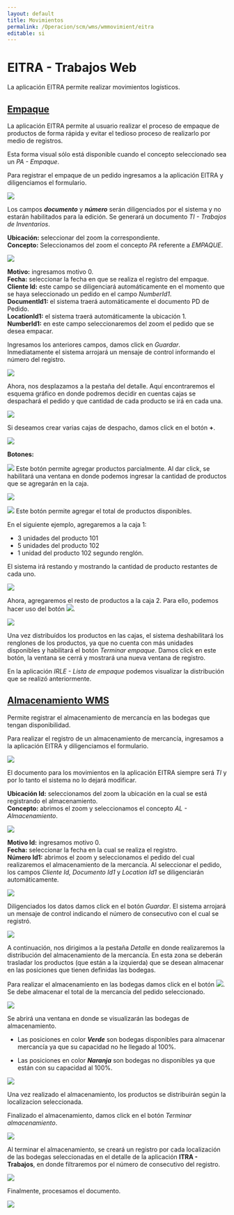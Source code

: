 ```yaml
---
layout: default
title: Movimientos
permalink: /Operacion/scm/wms/wmmovimient/eitra
editable: si
---
```


# EITRA - Trabajos Web

La aplicación EITRA permite realizar movimientos logísticos.  

## [Empaque](http://docs.oasiscom.com/Operacion/scm/wms/wmmovimient/eitra#empaque)

La aplicación EITRA permite al usuario realizar el proceso de empaque de productos de forma rápida y evitar el tedioso proceso de realizarlo por medio de registros.  

Esta forma visual sólo está disponible cuando el concepto seleccionado sea un _PA - Empaque_.  

Para registrar el empaque de un pedido ingresamos a la aplicación EITRA y diligenciamos el formulario.  

![](eitra.png)

Los campos _**documento**_ y _**número**_ serán diligenciados por el sistema y no estarán habilitados para la edición. Se generará un documento _TI - Trabajos de Inventarios_.  

**Ubicación:** seleccionar del zoom la correspondiente.  
**Concepto:** Seleccionamos del zoom el concepto _PA_ referente a _EMPAQUE_.  

![](eitra1.png)


**Motivo:** ingresamos motivo 0.  
**Fecha:** seleccionar la fecha en que se realiza el registro del empaque.  
**Cliente Id:** este campo se diligenciará automáticamente en el momento que se haya seleccionado un pedido en el campo _NumberId1_.  
**DocumentId1:** el sistema traerá automáticamente el documento PD de Pedido.  
**LocationId1:** el sistema traerá automáticamente la ubicación 1.  
**NumberId1:** en este campo seleccionaremos del zoom el pedido que se desea empacar.  

Ingresamos los anteriores campos, damos click en _Guardar_. Inmediatamente el sistema arrojará un mensaje de control informando el número del registro.  


![](eitra2.png)

Ahora, nos desplazamos a la pestaña del detalle. Aquí encontraremos el esquema gráfico en donde podremos decidir en cuentas cajas se despachará el pedido y que cantidad de cada producto se irá en cada una.  

![](eitra3.png)

Si deseamos crear varias cajas de despacho, damos click en el botón **+**.  

![](eitra4.png)

**Botones:** 

![](boton1.png) Este botón permite agregar productos parcialmente. Al dar click, se habilitará una ventana en donde podemos ingresar la cantidad de productos que se agregarán en la caja.  

![](eitra5.png)

![](boton2.png) Este botón permite agregar el total de productos disponibles.  

En el siguiente ejemplo, agregaremos a la caja 1: 
* 3 unidades del producto 101
* 5 unidades del producto 102
* 1 unidad del producto 102 segundo renglón.  

El sistema irá restando y mostrando la cantidad de producto restantes de cada uno.  

![](eitra6.png)

Ahora, agregaremos el resto de productos a la caja 2. Para ello, podemos hacer uso del botón ![](boton2.png).  

![](eitra7.png)

Una vez distribuídos los productos en las cajas, el sistema deshabilitará los renglones de los productos, ya que no cuenta con más unidades disponibles y habilitará el botón _Terminar empaque_. Damos click en este botón, la ventana se cerrá y mostrará una nueva ventana de registro.  

En la aplicación _IRLE - Lista de empaque_ podemos visualizar la distribución que se realizó anteriormente.  


## [Almacenamiento WMS](http://docs.oasiscom.com/Operacion/scm/wms/wmmovimient/eitra#almacenamiento-wms)

Permite registrar el almacenamiento de mercancía en las bodegas que tengan disponibilidad.  

Para realizar el registro de un almacenamiento de mercancía, ingresamos a la aplicación EITRA y diligenciamos el formulario.  

![](eitra8.png)

El documento para los movimientos en la aplicación EITRA siempre será _TI_ y por lo tanto el sistema no lo dejará modificar.  

**Ubicación Id:** seleccionamos del zoom la ubicación en la cual se está registrando el almacenamiento.  
**Concepto:** abrimos el zoom y seleccionamos el concepto _AL - Almacenamiento_.  

![](eitra9.png)

**Motivo Id:** ingresamos motivo 0.  
**Fecha:** seleccionar la fecha en la cual se realiza el registro.  
**Número Id1:** abrimos el zoom y seleccionamos el pedido del cual realizaremos el almacenamiento de la mercancía. Al seleccionar el pedido, los campos _Cliente Id, Documento Id1_ y _Location Id1_ se diligenciarán automáticamente.  

![](eitra10.png)

Diligenciados los datos damos click en el botón _Guardar_. El sistema arrojará un mensaje de control indicando el número de consecutivo con el cual se registró.  

![](eitra11.png)

A continuación, nos dirigimos a la pestaña _Detalle_ en donde realizaremos la distribución del almacenamiento de la mercancía. En esta zona se deberán trasladar los productos (que están a la izquierda) que se desean almacenar en las posiciones que tienen definidas las bodegas.  

Para realizar el almacenamiento en las bodegas damos click en el botón ![](boton1.png). Se debe almacenar el total de la mercancía del pedido seleccionado.  

![](eitra12.png)

Se abrirá una ventana en donde se visualizarán las bodegas de almacenamiento. 

* Las posiciones en color _**Verde**_ son bodegas disponibles para almacenar mercancía ya que su capacidad no he llegado al 100%.  

* Las posiciones en color _**Naranja**_ son bodegas no disponibles ya que están con su capacidad al 100%.  

![](eitra13.png)

Una vez realizado el almacenamiento, los productos se distribuirán según la localizacion seleccionada.  

Finalizado el almacenamiento, damos click en el botón _Terminar almacenamiento_.  

![](eitra14.png)

Al terminar el almacenamiento, se creará un registro por cada localización de las bodegas seleccionadas en el detalle de la aplicación **ITRA - Trabajos**, en donde filtraremos por el número de consecutivo del registro.  

![](eitra15.png)

Finalmente, procesamos el documento.  

![](eitra16.png)